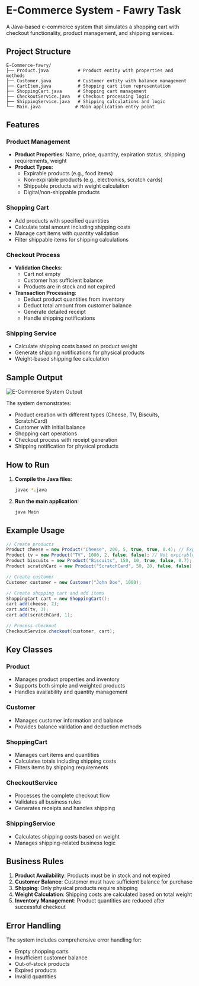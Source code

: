 # E-Commerce System - Fawry Task

A Java-based e-commerce system that simulates a shopping cart with checkout functionality, product management, and shipping services.

## Project Structure

```
E-Commerce-fawry/
├── Product.java           # Product entity with properties and methods
├── Customer.java          # Customer entity with balance management
├── CartItem.java          # Shopping cart item representation
├── ShoppingCart.java      # Shopping cart management
├── CheckoutService.java   # Checkout processing logic
├── ShippingService.java   # Shipping calculations and logic
└── Main.java             # Main application entry point
```

## Features

### Product Management
- **Product Properties**: Name, price, quantity, expiration status, shipping requirements, weight
- **Product Types**: 
  - Expirable products (e.g., food items)
  - Non-expirable products (e.g., electronics, scratch cards)
  - Shippable products with weight calculation
  - Digital/non-shippable products

### Shopping Cart
- Add products with specified quantities
- Calculate total amount including shipping costs
- Manage cart items with quantity validation
- Filter shippable items for shipping calculations

### Checkout Process
- **Validation Checks**:
  - Cart not empty
  - Customer has sufficient balance
  - Products are in stock and not expired
- **Transaction Processing**:
  - Deduct product quantities from inventory
  - Deduct total amount from customer balance
  - Generate detailed receipt
  - Handle shipping notifications

### Shipping Service
- Calculate shipping costs based on product weight
- Generate shipping notifications for physical products
- Weight-based shipping fee calculation

## Sample Output

![E-Commerce System Output](screenshot.png)

The system demonstrates:
- Product creation with different types (Cheese, TV, Biscuits, ScratchCard)
- Customer with initial balance
- Shopping cart operations
- Checkout process with receipt generation
- Shipping notification for physical products

## How to Run

1. **Compile the Java files**:
   ```bash
   javac *.java
   ```

2. **Run the main application**:
   ```bash
   java Main
   ```

## Example Usage

```java
// Create products
Product cheese = new Product("Cheese", 200, 5, true, true, 0.4); // Expirable, shippable, 400g
Product tv = new Product("TV", 1000, 2, false, false); // Not expirable, not shippable
Product biscuits = new Product("Biscuits", 150, 10, true, false, 0.7); // Expirable, not shippable
Product scratchCard = new Product("ScratchCard", 50, 20, false, false); // Not expirable, not shippable

// Create customer
Customer customer = new Customer("John Doe", 1000);

// Create shopping cart and add items
ShoppingCart cart = new ShoppingCart();
cart.add(cheese, 2);
cart.add(tv, 3);
cart.add(scratchCard, 1);

// Process checkout
CheckoutService.checkout(customer, cart);
```

## Key Classes

### Product
- Manages product properties and inventory
- Supports both simple and weighted products
- Handles availability and quantity management

### Customer
- Manages customer information and balance
- Provides balance validation and deduction methods

### ShoppingCart
- Manages cart items and quantities
- Calculates totals including shipping costs
- Filters items by shipping requirements

### CheckoutService
- Processes the complete checkout flow
- Validates all business rules
- Generates receipts and handles shipping

### ShippingService
- Calculates shipping costs based on weight
- Manages shipping-related business logic

## Business Rules

1. **Product Availability**: Products must be in stock and not expired
2. **Customer Balance**: Customer must have sufficient balance for purchase
3. **Shipping**: Only physical products require shipping
4. **Weight Calculation**: Shipping costs are calculated based on total weight
5. **Inventory Management**: Product quantities are reduced after successful checkout

## Error Handling

The system includes comprehensive error handling for:
- Empty shopping carts
- Insufficient customer balance
- Out-of-stock products
- Expired products
- Invalid quantities

